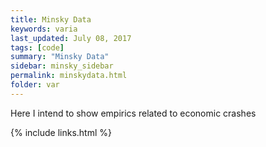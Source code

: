 ```yaml
---
title: Minsky Data
keywords: varia
last_updated: July 08, 2017
tags: [code]
summary: "Minsky Data"
sidebar: minsky_sidebar
permalink: minskydata.html
folder: var
---
```


Here I intend to show empirics related to economic crashes


{% include links.html %}

